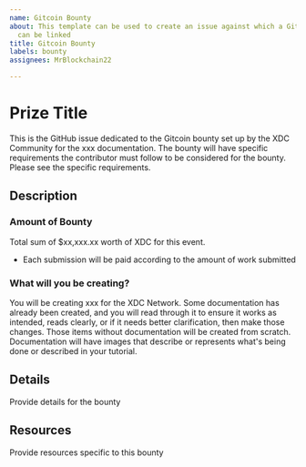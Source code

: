 ```yaml
---
name: Gitcoin Bounty
about: This template can be used to create an issue against which a Gitcoin bounty
  can be linked
title: Gitcoin Bounty
labels: bounty
assignees: MrBlockchain22

---
```


# Prize Title

This is the GitHub issue dedicated to the Gitcoin bounty set up by the XDC Community for the xxx documentation. The bounty will have specific requirements the contributor must follow to be considered for the bounty. Please see the specific requirements.

## Description

### Amount of Bounty

Total sum of $xx,xxx.xx worth of XDC for this event.
- Each submission will be paid according to the amount of work submitted

### What will you be creating?

You will be creating xxx for the XDC Network. Some documentation has already been created, and you will read through it to ensure it works as intended, reads clearly, or if it needs better clarification, then make those changes. Those items without documentation will be created from scratch. Documentation will have images that describe or represents what's being done or described in your tutorial.

## Details

Provide details for the bounty

## Resources

Provide resources specific to this bounty
